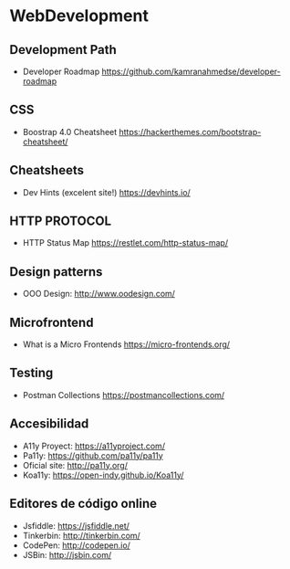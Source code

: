 # WebDevelopment

## Development Path
 * Developer Roadmap https://github.com/kamranahmedse/developer-roadmap
 
## CSS
 * Boostrap 4.0 Cheatsheet https://hackerthemes.com/bootstrap-cheatsheet/

## Cheatsheets
 * Dev Hints (excelent site!) https://devhints.io/
 
## HTTP PROTOCOL
 * HTTP Status Map https://restlet.com/http-status-map/

## Design patterns
 * OOO Design: http://www.oodesign.com/
 
## Microfrontend
 * What is a Micro Frontends https://micro-frontends.org/

## Testing
 * Postman Collections https://postmancollections.com/

## Accesibilidad
 * A11y Proyect: https://a11yproject.com/
 * Pa11y: https://github.com/pa11y/pa11y
 * Oficial site: http://pa11y.org/
 * Koa11y: https://open-indy.github.io/Koa11y/
 
## Editores de código online
 * Jsfiddle: https://jsfiddle.net/
 * Tinkerbin: http://tinkerbin.com/
 * CodePen: http://codepen.io/
 * JSBin: http://jsbin.com/
